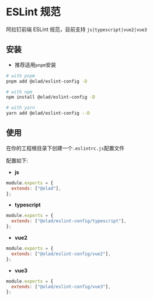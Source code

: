 # ESLint 规范

阿拉钉前端 ESLint 规范，目前支持 `js|typescript|vue2|vue3`

## 安装

* 推荐适用`pnpm`安装

```bash
# with pnpm
pnpm add @olad/eslint-config -D

# with npm
npm install @olad/eslint-config -D

# with yarn
yarn add @olad/eslint-config --D
```

## 使用

在你的工程根目录下创建一个`.eslintrc.js`配置文件

配置如下:

- **js**

```js
module.exports = {
  extends: ["@olad"],
};
```

- **typescript**

```js
module.exports = {
  extends: ["@olad/eslint-config/typescript"],
};
```

- **vue2**

```js
module.exports = {
  extends: ["@olad/eslint-config/vue2"],
};
```

- **vue3**

```js
module.exports = {
  extends: ["@olad/eslint-config/vue3"],
};
```
